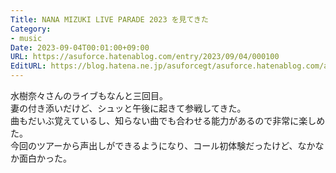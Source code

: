 ```yaml
---
Title: NANA MIZUKI LIVE PARADE 2023 を見てきた
Category:
- music
Date: 2023-09-04T00:01:00+09:00
URL: https://asuforce.hatenablog.com/entry/2023/09/04/000100
EditURL: https://blog.hatena.ne.jp/asuforcegt/asuforce.hatenablog.com/atom/entry/820878482965283737
---
```


水樹奈々さんのライブもなんと三回目。  
妻の付き添いだけど、シュッと午後に起きて参戦してきた。  
曲もだいぶ覚えているし、知らない曲でも合わせる能力があるので非常に楽しめた。  
今回のツアーから声出しができるようになり、コール初体験だったけど、なかなか面白かった。  
